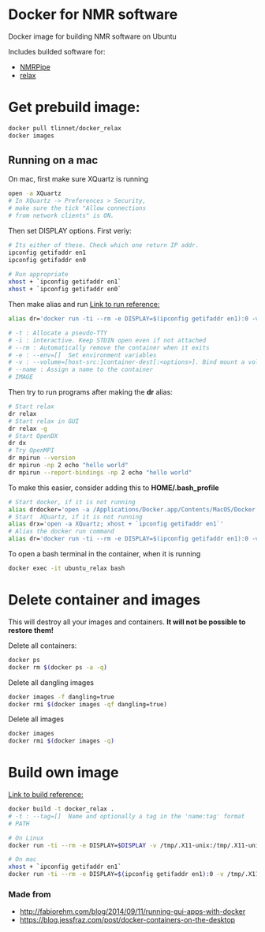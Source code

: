# Docker for NMR software
Docker image for building NMR software on Ubuntu

Includes builded software for:

* [NMRPipe](https://www.ibbr.umd.edu/nmrpipe/install.html)<br>
* [relax](http://www.nmr-relax.com/)

# Get prebuild image:
```bash
docker pull tlinnet/docker_relax
docker images
```

## Running on a mac
On mac, first make sure XQuartz is running

```bash
open -a XQuartz
# In XQuartz -> Preferences > Security, 
# make sure the tick "Allow connections 
# from network clients" is ON.
```

Then set DISPLAY options. First veriy:

```bash
# Its either of these. Check which one return IP addr.
ipconfig getifaddr en1
ipconfig getifaddr en0
 
# Run appropriate
xhost + `ipconfig getifaddr en1`
xhost + `ipconfig getifaddr en0`
```

Then make alias and run
[Link to run reference:](https://docs.docker.com/v1.11/engine/reference/commandline/run)

```bash
alias dr='docker run -ti --rm -e DISPLAY=$(ipconfig getifaddr en1):0 -v /tmp/.X11-unix:/tmp/.X11-unix -v $PWD:/home/developer/work --name ubuntu_relax tlinnet/docker_relax'

# -t : Allocate a pseudo-TTY
# -i : interactive. Keep STDIN open even if not attached
# --rm : Automatically remove the container when it exits
# -e : --env=[]  Set environment variables
# -v : --volume=[host-src:]container-dest[:<options>]. Bind mount a volume.
# --name : Assign a name to the container
# IMAGE
```

Then try to run programs after making the **dr** alias:

```bash
# Start relax
dr relax
# Start relax in GUI
dr relax -g
# Start OpenDX
dr dx
# Try OpenMPI
dr mpirun --version
dr mpirun -np 2 echo "hello world"
dr mpirun --report-bindings -np 2 echo "hello world"
```

To make this easier, consider adding this to **HOME/.bash_profile**

```bash
# Start docker, if it is not running
alias drdocker='open -a /Applications/Docker.app/Contents/MacOS/Docker'
# Start  XQuartz, if it is not running
alias drx='open -a XQuartz; xhost + `ipconfig getifaddr en1`'
# Alias the docker run command
alias dr='docker run -ti --rm -e DISPLAY=$(ipconfig getifaddr en1):0 -v /tmp/.X11-unix:/tmp/.X11-unix -v $PWD:/home/developer/work --name ubuntu_relax tlinnet/docker_relax'
```

To open a bash terminal in the container, when it is running

```bash
docker exec -it ubuntu_relax bash
```

# Delete container and images
This will destroy all your images and containers. **It will not be possible to restore them!**

Delete all containers:

```bash
docker ps
docker rm $(docker ps -a -q)
```

Delete all dangling images

```bash
docker images -f dangling=true
docker rmi $(docker images -qf dangling=true)
```

Delete all images

```bash
docker images
docker rmi $(docker images -q)
```

# Build own image
[Link to build reference:](https://docs.docker.com/v1.11/engine/reference/commandline/build)

```bash
docker build -t docker_relax .
# -t : --tag=[]  Name and optionally a tag in the 'name:tag' format
# PATH

# On Linux
docker run -ti --rm -e DISPLAY=$DISPLAY -v /tmp/.X11-unix:/tmp/.X11-unix -v $PWD:/home/developer/work --name ubuntu_relax docker_relax

# On mac
xhost + `ipconfig getifaddr en1`
docker run -ti --rm -e DISPLAY=$(ipconfig getifaddr en1):0 -v /tmp/.X11-unix:/tmp/.X11-unix -v $PWD:/home/developer/work --name ubuntu_relax docker_relax

```



### Made from
* <http://fabiorehm.com/blog/2014/09/11/running-gui-apps-with-docker> <br>
* <https://blog.jessfraz.com/post/docker-containers-on-the-desktop>


